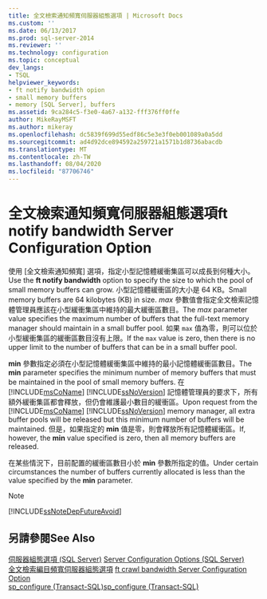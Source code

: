```yaml
---
title: 全文檢索通知頻寬伺服器組態選項 | Microsoft Docs
ms.custom: ''
ms.date: 06/13/2017
ms.prod: sql-server-2014
ms.reviewer: ''
ms.technology: configuration
ms.topic: conceptual
dev_langs:
- TSQL
helpviewer_keywords:
- ft notify bandwidth opion
- small memory buffers
- memory [SQL Server], buffers
ms.assetid: 9ca284c5-f3e0-4a67-a132-fff376ff0ffe
author: MikeRayMSFT
ms.author: mikeray
ms.openlocfilehash: dc5839f699d55edf86c5e3e3f0eb001089a0a5dd
ms.sourcegitcommit: ad4d92dce894592a259721a1571b1d8736abacdb
ms.translationtype: MT
ms.contentlocale: zh-TW
ms.lasthandoff: 08/04/2020
ms.locfileid: "87706746"
---
```

# <a name="ft-notify-bandwidth-server-configuration-option"></a><span data-ttu-id="b4ac3-102">全文檢索通知頻寬伺服器組態選項</span><span class="sxs-lookup"><span data-stu-id="b4ac3-102">ft notify bandwidth Server Configuration Option</span></span>
  <span data-ttu-id="b4ac3-103">使用 [全文檢索通知頻寬] 選項，指定小型記憶體緩衝集區可以成長到何種大小。</span><span class="sxs-lookup"><span data-stu-id="b4ac3-103">Use the **ft notify bandwidth** option to specify the size to which the pool of small memory buffers can grow.</span></span> <span data-ttu-id="b4ac3-104">小型記憶體緩衝區的大小是 64 KB。</span><span class="sxs-lookup"><span data-stu-id="b4ac3-104">Small memory buffers are 64 kilobytes (KB) in size.</span></span> <span data-ttu-id="b4ac3-105">*max* 參數值會指定全文檢索記憶體管理員應該在小型緩衝集區中維持的最大緩衝區數目。</span><span class="sxs-lookup"><span data-stu-id="b4ac3-105">The *max* parameter value specifies the maximum number of buffers that the full-text memory manager should maintain in a small buffer pool.</span></span> <span data-ttu-id="b4ac3-106">如果 `max` 值為零，則可以位於小型緩衝集區的緩衝區數目沒有上限。</span><span class="sxs-lookup"><span data-stu-id="b4ac3-106">If the `max` value is zero, then there is no upper limit to the number of buffers that can be in a small buffer pool.</span></span>  
  
 <span data-ttu-id="b4ac3-107">**min** 參數指定必須在小型記憶體緩衝集區中維持的最小記憶體緩衝區數目。</span><span class="sxs-lookup"><span data-stu-id="b4ac3-107">The **min** parameter specifies the minimum number of memory buffers that must be maintained in the pool of small memory buffers.</span></span> <span data-ttu-id="b4ac3-108">在 [!INCLUDE[msCoName](../../includes/msconame-md.md)] [!INCLUDE[ssNoVersion](../../includes/ssnoversion-md.md)] 記憶體管理員的要求下，所有額外緩衝集區都會釋放，但仍會維護最小數目的緩衝區。</span><span class="sxs-lookup"><span data-stu-id="b4ac3-108">Upon request from the [!INCLUDE[msCoName](../../includes/msconame-md.md)] [!INCLUDE[ssNoVersion](../../includes/ssnoversion-md.md)] memory manager, all extra buffer pools will be released but this minimum number of buffers will be maintained.</span></span> <span data-ttu-id="b4ac3-109">但是，如果指定的 **min** 值是零，則會釋放所有記憶體緩衝區。</span><span class="sxs-lookup"><span data-stu-id="b4ac3-109">If, however, the **min** value specified is zero, then all memory buffers are released.</span></span>  
  
 <span data-ttu-id="b4ac3-110">在某些情況下，目前配置的緩衝區數目小於 **min** 參數所指定的值。</span><span class="sxs-lookup"><span data-stu-id="b4ac3-110">Under certain circumstances the number of buffers currently allocated is less than the value specified by the **min** parameter.</span></span>  
  
> [!NOTE]  
>  [!INCLUDE[ssNoteDepFutureAvoid](../../includes/ssnotedepfutureavoid-md.md)]  
  
## <a name="see-also"></a><span data-ttu-id="b4ac3-111">另請參閱</span><span class="sxs-lookup"><span data-stu-id="b4ac3-111">See Also</span></span>  
 <span data-ttu-id="b4ac3-112">[伺服器組態選項 &#40;SQL Server&#41;](server-configuration-options-sql-server.md) </span><span class="sxs-lookup"><span data-stu-id="b4ac3-112">[Server Configuration Options &#40;SQL Server&#41;](server-configuration-options-sql-server.md) </span></span>  
 <span data-ttu-id="b4ac3-113">[全文檢索編目頻寬伺服器組態選項](ft-crawl-bandwidth-server-configuration-option.md) </span><span class="sxs-lookup"><span data-stu-id="b4ac3-113">[ft crawl bandwidth Server Configuration Option](ft-crawl-bandwidth-server-configuration-option.md) </span></span>  
 [<span data-ttu-id="b4ac3-114">sp_configure &#40;Transact-SQL&#41;</span><span class="sxs-lookup"><span data-stu-id="b4ac3-114">sp_configure &#40;Transact-SQL&#41;</span></span>](/sql/relational-databases/system-stored-procedures/sp-configure-transact-sql)  
  
  
